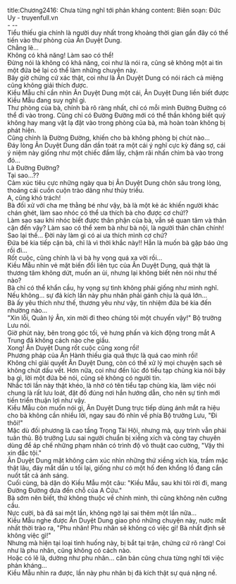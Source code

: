 title:Chương2416: Chưa từng nghĩ tới phản kháng
content:
Biên soạn: Đức Uy - truyenfull.vn<br>- --<br>Tiểu thiếu gia chính là người duy nhất trong khoảng thời gian gần đây có thể tiến vào thư phòng của Ân Duyệt Dung.<br>Chẳng lẽ...<br>Không có khả năng! Làm sao có thể!<br>Đừng nói là không có khả năng, coi như là nói ra, cũng sẽ không một ai tin một đứa bé lại có thể làm những chuyện này.<br>Bây giờ chứng cứ xác thật, coi như là Ân Duyệt Dung có nói rách cả miệng cũng không giải thích được.<br>Kiều Mẫu chỉ cần nhìn Ân Duyệt Dung một cái, Ân Duyệt Dung liền biết được Kiều Mẫu đang suy nghĩ gì.<br>Thư phòng của bà, chính bà rõ ràng nhất, chỉ có mỗi mình Đường Đường có thể đi vào trong. Cũng chỉ có Đường Đường mới có thể thần không biết quỷ không hay mang vật lạ đặt vào trong phòng của bà, mà hoàn toàn không bị phát hiện.<br>Cũng chính là Đường Đường, khiến cho bà không phòng bị chút nào...<br>Đáy lòng Ân Duyệt Dung dần dần toát ra một cái ý nghĩ cực kỳ đáng sợ, cái ý niệm này giống như một chiếc đầm lầy, chậm rãi nhấn chìm bà vào trong đó...<br>Là Đường Đường?<br>Tại sao...??<br>Cảm xúc tiêu cực những ngày qua bị Ân Duyệt Dung chôn sâu trong lòng, thoáng cái cuồn cuộn trào dâng như thủy triều.<br>A, cũng khó trách!<br>Bà đối xử với cha mẹ thằng bé như vậy, bà là một kẻ ác khiến người khác chán ghét, làm sao nhóc có thể ưa thích bà cho được cơ chứ!?<br>Làm sao sau khi nhóc biết được thân phận của bà, vẫn sẽ quan tâm và thân cận đến vậy? Làm sao có thể xem bà như bà nội, là người thân chân chính!<br>Sao lại thế... Đời này làm gì có ai ưa thích mình cơ chứ?<br>Đứa bé kia tiếp cận bà, chỉ là vì thời khắc này!! Hẳn là muốn bà gặp báo ứng rồi đi...<br>Rốt cuộc, cũng chính là vì bà hy vọng quá xa vời rồi...<br>Kiều Mẫu nhìn vẻ mặt biến đổi liên tục của Ân Duyệt Dung, quả thật là thương tâm không dứt, muốn an ủi, nhưng lại không biết nên nói như thế nào?<br>Bà chỉ có thể khẩn cầu, hy vọng sự tình không phải giống như mình nghĩ. Nếu không... sự đả kích lần này phu nhân phải gánh chịu là quá lớn...<br>Bà ấy yêu thích như thế, thương yêu như vậy, tín nhiệm đứa bé kia đến nhường nào...<br>"Xin lỗi, Quản lý Ân, xin mời đi theo chúng tôi một chuyến vậy!" Bộ trưởng Lưu nói.<br>Giờ phút này, bên trong góc tối, vẻ hưng phấn và kích động trong mắt A Trung đã không cách nào che giấu.<br>Xong! Ân Duyệt Dung rốt cuộc cũng xong rồi!<br>Phương pháp của Ân Hành thiếu gia quả thực là quá cao minh rồi!<br>Không chỉ giải quyết Ân Duyệt Dung, còn có thể xử lý mọi chuyện sạch sẽ không chút dấu vết. Hơn nữa, coi như đến lúc đó tiểu tạp chủng kia nói bậy bạ gì, lời một đứa bé nói, cũng sẽ không có người tin.<br>Nhắc tới lần này thật khéo, là nhờ có tên tiểu tạp chủng kia, làm việc nói chung là rất lưu loát, đặt đồ đúng nơi hắn hướng dẫn, cho nên sự tình mới tiến triển thuận lợi như vậy.<br>Kiều Mẫu còn muốn nói gì, Ân Duyệt Dung trực tiếp dùng ánh mắt ra hiệu cho bà không cần nhiều lời, ngay sau đó nhìn về phía Bộ trưởng Lưu, "Đi thôi!"<br>Mặc dù đối phương là cao tầng Trọng Tài Hội, nhưng mà, quy trình vẫn phải tuân thủ. Bộ trưởng Lưu sai người chuẩn bị xiềng xích và còng tay chuyên dùng để áp chế những phạm nhân có trình độ võ thuật cao cường, "Vậy thì xin đắc tội."<br>Ân Duyệt Dung mặt không cảm xúc nhìn những thứ xiềng xích kia, trầm mặc thật lâu, đáy mắt dần u tối lại, giống như có một hố đen khổng lồ đang cắn nuốt tất cả ánh sáng.<br>Cuối cùng, bà dặn dò Kiều Mẫu một câu: "Kiều Mẫu, sau khi tôi rời đi, mang Đường Đường đưa đến chỗ của A Cửu."<br>Bà sớm nên biết, thứ không thuộc về chính mình, thì cũng không nên cưỡng cầu.<br>Nực cười, bà đã sai một lần, không ngờ lại sai thêm một lần nữa...<br>Kiều Mẫu nghe được Ân Duyệt Dung giao phó những chuyện này, nước mắt nhất thời trào ra, "Phu nhân! Phu nhân sẽ không có việc gì! Bà nhất định sẽ không việc gì!"<br>Nhưng mà hiện tại loại tình huống này, bị bắt tại trận, chứng cứ rõ ràng! Coi như là phu nhân, cũng không có cách nào.<br>Hoặc có lẽ là, dường như phu nhân... căn bản cũng chưa từng nghĩ tới việc phản kháng...<br>Kiều Mẫu nhìn ra được, lần này phu nhân bị đả kích thật sự quá nặng nề.